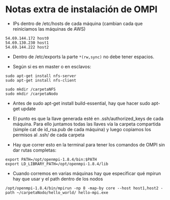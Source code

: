 Notas extra de instalación de OMPI
====================================

* IPs dentro de /etc/hosts de cada máquina (cambian cada que reiniciamos las máquinas de AWS)

```
54.69.144.172 host0
54.69.130.230 host1
54.69.144.222 host2
```

* Dentro de /etc/exports la parte `*(rw,sync)` no debe tener espacios.

* Según si es en master o en esclavos:

```
sudo apt-get install nfs-server
sudo apt-get install nfs-client

sudo mkdir /carpetaNFS
sudo mkdir /carpetaNodo
```

* Antes de sudo apt-get install build-essential, hay que hacer sudo apt-get update

* El punto es que la llave generada esté en .ssh/authorized_keys de cada máquina. Para ello juntamos todas las llaves
vía la carpeta compartida (simple cat de id_rsa.pub de cada máquina) y luego copiamos los permisos al .ssh/ de cada carpeta

* Hay que correr esto en la terminal para tener los comandos de OMPI sin dar rutas completas:

```
export PATH=/opt/openmpi-1.8.4/bin:$PATH
export LD_LIBRARY_PATH=/opt/openmpi-1.8.4/lib
```

* Cuando corremos en varias máquinas hay que especificar qué mpirun hay que usar y el path dentro de los nodos

```
/opt/openmpi-1.8.4/bin/mpirun -np 8 -map-by core --host host1,host2 -path ~/carpetaNodo/hello_world/ hello-mpi.exe
```
